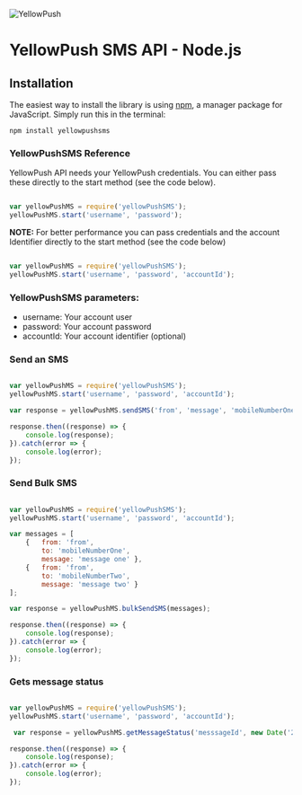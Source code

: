 ![YellowPush](https://www.identidadsms.net/yellowpush/wp-content/uploads/2018/02/logo-Yellow-Push.png)

# YellowPush SMS API - Node.js

## Installation

The easiest way to install the library is using [npm](http://www.pip-installer.org/en/latest/), a manager package for JavaScript. Simply run this in the terminal:

    npm install yellowpushsms

### YellowPushSMS Reference

YellowPush API needs your YellowPush credentials. You can either pass these directly to the start method (see the code below).

```javascript

var yellowPushMS = require('yellowPushSMS');
yellowPushMS.start('username', 'password');

```

**NOTE:** For better performance you can pass credentials and the account Identifier directly to the start method (see the code below)

```javascript

var yellowPushMS = require('yellowPushSMS');
yellowPushMS.start('username', 'password', 'accountId');

```

### YellowPushSMS parameters:	

- username: Your account user
- password: Your account password 
- accountId: Your account identifier (optional)

### Send an SMS

```javascript

var yellowPushMS = require('yellowPushSMS');
yellowPushMS.start('username', 'password', 'accountId');

var response = yellowPushMS.sendSMS('from', 'message', 'mobileNumberOne,mobileNumberTwo');

response.then((response) => {
    console.log(response);
}).catch(error => {
    console.log(error); 
});

```

### Send Bulk SMS

```javascript

var yellowPushMS = require('yellowPushSMS');
yellowPushMS.start('username', 'password', 'accountId');

var messages = [
    {   from: 'from',
        to: 'mobileNumberOne',
        message: 'message one' },
    {   from: 'from',
        to: 'mobileNumberTwo',
        message: 'message two' }
];

var response = yellowPushMS.bulkSendSMS(messages);

response.then((response) => {
    console.log(response);
}).catch(error => {
    console.log(error); 
});

```

### Gets message status

```javascript

var yellowPushMS = require('yellowPushSMS');
yellowPushMS.start('username', 'password', 'accountId');

 var response = yellowPushMS.getMessageStatus('messsageId', new Date('2018-03-06'))

response.then((response) => {
    console.log(response);
}).catch(error => {
    console.log(error); 
});

```